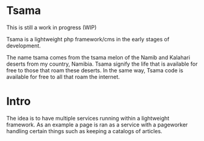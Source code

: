 # Tsama
This is still a work in progress (WIP)

Tsama is a lightweight php framework/cms in the early stages of development.

The name tsama comes from the tsama melon of the Namib and Kalahari deserts from my country, Namibia. Tsama signify the life that is available for free to those that roam these deserts. In the same way, Tsama code is available for free to all that roam the internet.

# Intro
The idea is to have multiple services running within a lightweight framework. As an example a page is ran as a service with a pageworker handling certain things such as keeping a catalogs of articles.
